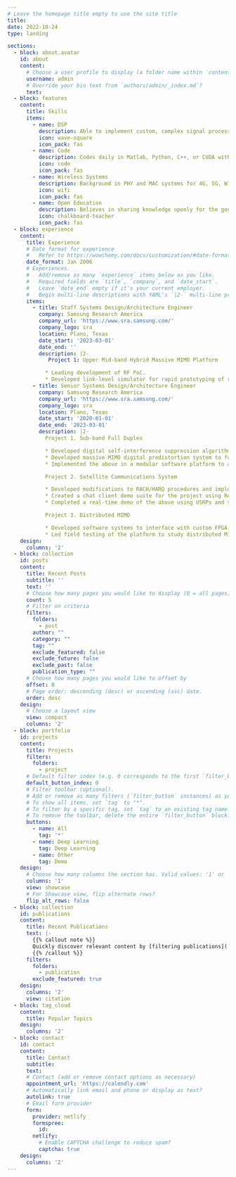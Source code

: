 ```yaml
---
# Leave the homepage title empty to use the site title
title:
date: 2022-10-24
type: landing

sections:
  - block: about.avatar
    id: about
    content:
      # Choose a user profile to display (a folder name within `content/authors/`)
      username: admin
      # Override your bio text from `authors/admin/_index.md`?
      text:
  - block: features
    content:
      title: Skills
      items:
        - name: DSP
          description: Able to implement custom, complex signal processing tasks such as predistorters.
          icon: wave-square
          icon_pack: fas
        - name: Code
          description: Codes daily in Matlab, Python, C++, or CUDA with a belief in well documented and version controlled code.
          icon: code
          icon_pack: fas
        - name: Wireless Systems
          description: Background in PHY and MAC systems for 4G, 5G, Wi-Fi, etc.
          icon: wifi
          icon_pack: fas
        - name: Open Education
          description: Believes in sharing knowledge openly for the good of everyone. 
          icon: chalkboard-teacher
          icon_pack: fas
  - block: experience
    content:
      title: Experience
      # Date format for experience
      #   Refer to https://wowchemy.com/docs/customization/#date-format
      date_format: Jan 2006
      # Experiences.
      #   Add/remove as many `experience` items below as you like.
      #   Required fields are `title`, `company`, and `date_start`.
      #   Leave `date_end` empty if it's your current employer.
      #   Begin multi-line descriptions with YAML's `|2-` multi-line prefix.
      items:
        - title: Staff Systems Design/Architecture Engineer
          company: Samsung Research America
          company_url: 'https://www.sra.samsung.com/'
          company_logo: sra
          location: Plano, Texas
          date_start: '2023-03-01'
          date_end: ''
          description: |2-
             Project 1: Upper Mid-band Hybrid Massive MIMO Platform

            * Leading development of RF PoC.
            * Developed link-level simulator for rapid prototyping of related activities.
        - title: Senior Systems Design/Architecture Engineer
          company: Samsung Research America
          company_url: 'https://www.sra.samsung.com/'
          company_logo: sra
          location: Plano, Texas
          date_start: '2020-01-01'
          date_end: '2023-03-01'
          description: |2-
            Project 1. Sub-band Full Duplex

            * Developed digital self-interference suppression algorithm to reduce self-interference in massive MIMO.
            * Developed massive MIMO digital predistortion system to further reduce self-interference and meet emission requirements in 5G systems.
            * Implemented the above in a modular software platform to allow for agile development and rapid prototyping and integrated into real-time, FPGA, RF platform for field evaluation of performance.

            Project 2. Satellite Communications System

            * Developed modifications to RACH/HARQ procedures and implemented changes in srsLTE C++ to support long latency satellite links.
            * Created a chat client demo suite for the project using React JS consisting of push-to-talk, instant messaging, and image transfer.
            * Completed a real-time demo of the above using USRPs and satellite channel emulator.

            Project 3. Distributed MIMO

            * Developed software systems to interface with custom FPGA SDR platform.
            * Led field testing of the platform to study distributed MIMO channels and reciprocity calibration concerns.
    design:
      columns: '2'
  - block: collection
    id: posts
    content:
      title: Recent Posts
      subtitle: ''
      text: ''
      # Choose how many pages you would like to display (0 = all pages)
      count: 5
      # Filter on criteria
      filters:
        folders:
          - post
        author: ""
        category: ""
        tag: ""
        exclude_featured: false
        exclude_future: false
        exclude_past: false
        publication_type: ""
      # Choose how many pages you would like to offset by
      offset: 0
      # Page order: descending (desc) or ascending (asc) date.
      order: desc
    design:
      # Choose a layout view
      view: compact
      columns: '2'
  - block: portfolio
    id: projects
    content:
      title: Projects
      filters:
        folders:
          - project
      # Default filter index (e.g. 0 corresponds to the first `filter_button` instance below).
      default_button_index: 0
      # Filter toolbar (optional).
      # Add or remove as many filters (`filter_button` instances) as you like.
      # To show all items, set `tag` to "*".
      # To filter by a specific tag, set `tag` to an existing tag name.
      # To remove the toolbar, delete the entire `filter_button` block.
      buttons:
        - name: All
          tag: '*'
        - name: Deep Learning
          tag: Deep Learning
        - name: Other
          tag: Demo
    design:
      # Choose how many columns the section has. Valid values: '1' or '2'.
      columns: '1'
      view: showcase
      # For Showcase view, flip alternate rows?
      flip_alt_rows: false
  - block: collection
    id: publications
    content:
      title: Recent Publications
      text: |-
        {{% callout note %}}
        Quickly discover relevant content by [filtering publications](./publication/).
        {{% /callout %}}
      filters:
        folders:
          - publication
        exclude_featured: true
    design:
      columns: '2'
      view: citation
  - block: tag_cloud
    content:
      title: Popular Topics
    design:
      columns: '2'
  - block: contact
    id: contact
    content:
      title: Contact
      subtitle:
      text:
      # Contact (add or remove contact options as necessary)
      appointment_url: 'https://calendly.com'
      # Automatically link email and phone or display as text?
      autolink: true
      # Email form provider
      form:
        provider: netlify
        formspree:
          id:
        netlify:
          # Enable CAPTCHA challenge to reduce spam?
          captcha: true
    design:
      columns: '2'
---
```

